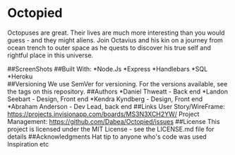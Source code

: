 # Octopied
Octopuses are great. Their lives are much more interesting than you would guess - and they might aliens. Join Octavius and his kin on a journey from ocean trench to outer space as he quests to discover his true self and rightful place in this universe. 

##ScreenShots
##Built With:
*Node.Js
*Express
*Handlebars 
*SQL
*Heroku  
##Versioning
We use SemVer for versioning. For the versions available, see the tags on this repository.
##Authors
*Daniel Thweatt - Back end
*Landon Seebart - Design, Front end
*Kendra Kyndberg - Design, Front end
*Abraham Anderson - Dev Lead, back end
##Links
User Story/WireFrame: https://projects.invisionapp.com/boards/MS3N3XCH2YW/
Project Management: https://github.com/Dabea/Octopied/issues
##License
This project is licensed under the MIT License - see the LICENSE.md file for details
##Acknowledgments
Hat tip to anyone who's code was used
Inspiration
etc